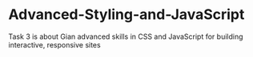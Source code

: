 # Advanced-Styling-and-JavaScript
Task 3  is about Gian advanced skills in CSS and JavaScript for building interactive, responsive sites
